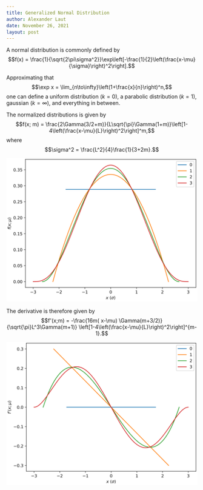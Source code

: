 ```yaml
---
title: Generalized Normal Distribution
author: Alexander Laut
date: November 26, 2021
layout: post
---
```


A normal distribution is commonly defined by
$$f(x) = \frac{1}{\sqrt{2\pi\sigma^2}}\exp\left[-\frac{1}{2}\left(\frac{x-\mu}{\sigma}\right)^2\right].$$

Approximating that
$$\exp x = \lim_{n\to\infty}\left(1+\frac{x}{n}\right)^n,$$
one can define a uniform distribution $(k=0)$, a parabolic distribution $(k=1)$, gaussian $(k=\infty)$, and everything in between.

The normalized distributions is given by 
$$f(x; m) = \frac{2\Gamma(3/2+m)}{L\sqrt{\pi}\Gamma(1+m)}\left[1-4\left(\frac{x-\mu}{L}\right)^2\right]^m,$$
where
$$\sigma^2 = \frac{L^2}{4}\frac{1}{3+2m}.$$

![Binomial Functions](../assets/binomial.0.svg)

The derivative is therefore given by
$$f'(x;m) = -\frac{16m( x-\mu) \Gamma(m+3/2)}{\sqrt{\pi}L^3\Gamma(m+1)} \left[1-4\left(\frac{x-\mu}{L}\right)^2\right]^{m-1}.$$

![Binomial Der](../assets/binomial.1.svg)